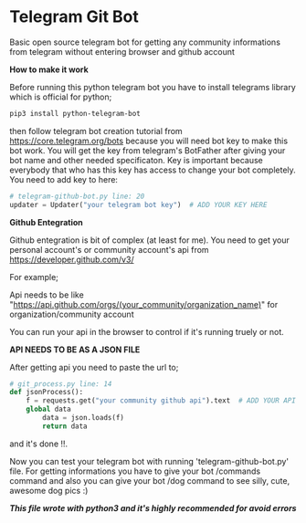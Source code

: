 # Telegram Git Bot

Basic open source telegram bot for getting any community informations from telegram without entering browser and github account

**How to make it work**

Before running this python telegram bot you have to install telegrams library which is official for python;
       
```sh
pip3 install python-telegram-bot
```
then follow telegram bot creation tutorial from https://core.telegram.org/bots because you will need bot key to make this bot work. You will get the key from telegram's BotFather after giving your bot name and other needed specificaton. Key is important because everybody that who has this key has access to change your bot completely. You need to add key to here:

```py
# telegram-github-bot.py line: 20
updater = Updater("your telegram bot key")	# ADD YOUR KEY HERE
```

**Github Entegration**

Github entegration is bit of complex (at least for me).
You need to get your personal account's or community account's api from https://developer.github.com/v3/


For example;


Api needs to be like "https://api.github.com/orgs/(your_community/organization_name)" for organization/community account

You can run your api in the browser to control if it's running truely or not.

**API NEEDS TO BE AS A JSON FILE**

After getting api you need to paste the url to;

```py
# git_process.py line: 14
def jsonProcess():
	f = requests.get("your community github api").text 	# ADD YOUR API HERE
	global data
    	data = json.loads(f)
    	return data
```
and it's done !!.

Now you can test your telegram bot with running 'telegram-github-bot.py' file. 
For getting informations you have to give your bot /commands command and also you can give your bot /dog command to see silly, cute, awesome dog pics :)

***This file wrote with python3 and it's highly recommended for avoid errors***
